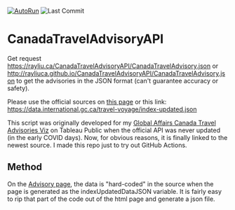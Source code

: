 [![AutoRun](https://github.com/rayliuca/CanadaTravelAdvisoryAPI/actions/workflows/node.js.yml/badge.svg)](https://github.com/rayliuca/CanadaTravelAdvisoryAPI/actions/workflows/node.js.yml) ![Last Commit](https://img.shields.io/github/last-commit/rayliuca/CanadaTravelAdvisoryAPI)



# CanadaTravelAdvisoryAPI

Get request https://rayliu.ca/CanadaTravelAdvisoryAPI/CanadaTravelAdvisory.json or http://rayliuca.github.io/CanadaTravelAdvisoryAPI/CanadaTravelAdvisory.json
to get the advisories in the JSON format (can't guarantee accuracy or safety).

Please use the official sources on [this page](https://open.canada.ca/data/en/dataset/bef2ebb3-ca9a-485f-aaff-5dc36eb89426) or this link: https://data.international.gc.ca/travel-voyage/index-updated.json

This script was originally developed for my [Global Affairs Canada Travel Advisories Viz](https://public.tableau.com/app/profile/ray.liu/viz/GlobalAffairsCanadaTravelAdvisoriesMap/Dashboard1) on Tableau Public when the official API was never updated (in the early COVID days). Now, for obvious reasons, it is finally linked to the newest source. I made this repo just to try out GitHub Actions.

## Method

On the [Advisory page](https://travel.gc.ca/travelling/advisories), the data is "hard-coded" in the source when the page is generated as the indexUpdatedDataJSON variable. It is fairly easy to rip that part of the code out of the html page and generate a json file.
